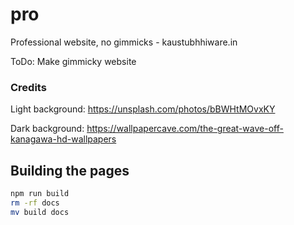 # pro
Professional website, no gimmicks - kaustubhhiware.in

ToDo: Make gimmicky website

### Credits

Light background: https://unsplash.com/photos/bBWHtMOvxKY

Dark background: https://wallpapercave.com/the-great-wave-off-kanagawa-hd-wallpapers

## Building the pages

```sh
npm run build
rm -rf docs
mv build docs
```